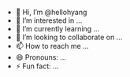 - 👋 Hi, I’m @hellohyang
- 👀 I’m interested in ...
- 🌱 I’m currently learning ...
- 💞️ I’m looking to collaborate on ...
- 📫 How to reach me ...
- 😄 Pronouns: ...
- ⚡ Fun fact: ...

<!---
hellohyang/hellohyang is a ✨ special ✨ repository because its `README.md` (this file) appears on your GitHub profile.
You can click the Preview link to take a look at your changes.
--->
